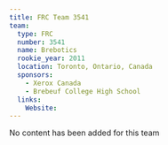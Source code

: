 ```yaml
---
title: FRC Team 3541
team:
  type: FRC
  number: 3541
  name: Brebotics
  rookie_year: 2011
  location: Toronto, Ontario, Canada
  sponsors:
    - Xerox Canada
    - Brebeuf College High School
  links:
    Website: 
---
```

No content has been added for this team